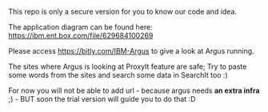 This repo is only a secure version for you to know our code and idea.

The application diagram can be found here: https://ibm.ent.box.com/file/629684100269

Please access https://bitly.com/IBM-Argus to give a look at Argus running.

The sites where Argus is looking at ProxyIt feature are safe; Try to paste some words from the sites and search some data in SearchIt too :)

For now you will not be able to add url - because argus needs **an extra infra** ;) - BUT soon the trial version will guide you to do that :D
